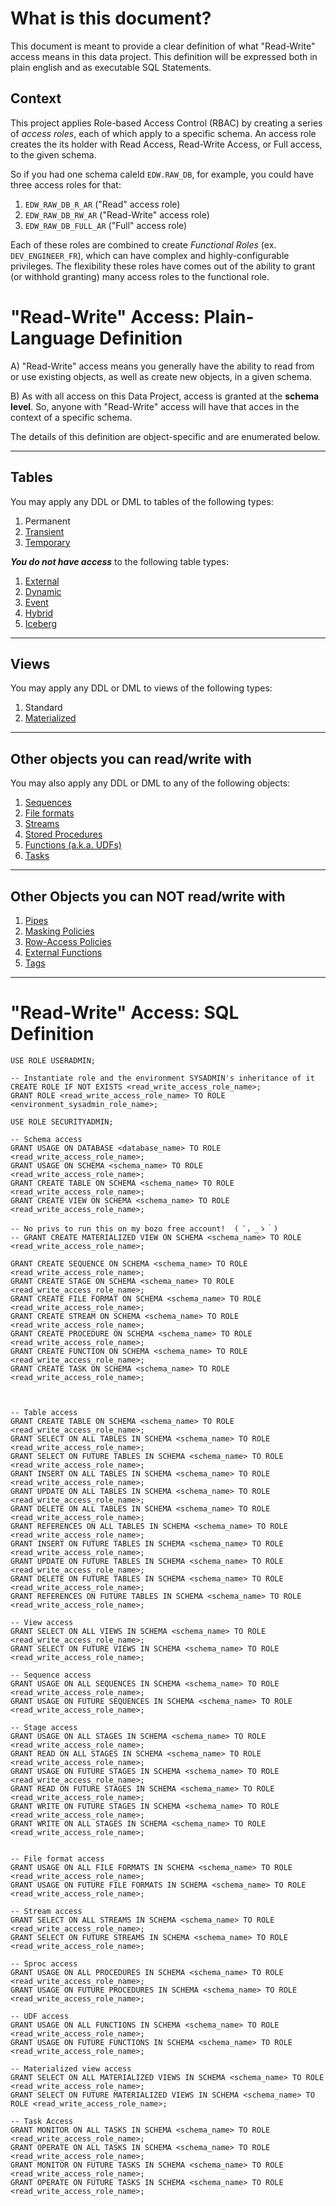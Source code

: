 # What is this document? 

This document is meant to provide a clear definition of what "Read-Write" access means in this data project. This definition will be expressed both in plain english and as executable SQL Statements.

## Context

This project applies Role-based Access Control (RBAC) by creating a series of *access roles*, each of which apply to a specific schema. An access role creates the its holder with Read Access, Read-Write Access, or Full access, to the given schema.

So if you had one schema caleld `EDW.RAW_DB`, for example, you could have three access roles for that:
1. `EDW_RAW_DB_R_AR` ("Read" access role)
1. `EDW_RAW_DB_RW_AR` ("Read-Write" access role)
1. `EDW_RAW_DB_FULL_AR` ("Full" access role)

Each of these roles are combined to create *Functional Roles* (ex. `DEV_ENGINEER_FR`), which can have complex and highly-configurable privileges. The flexibility these roles have comes out of the ability to grant (or withhold granting) many access roles to the functional role. 

# "Read-Write" Access: Plain-Language Definition

A) "Read-Write" access means you generally have the ability to read from or use existing objects, as well as create new objects, in a given schema. 

B) As with all access on this Data Project, access is granted at the **schema level**. So, anyone with "Read-Write" access will have that acces in the context of a specific schema.

The details of this definition are object-specific and are enumerated below.

---
## Tables

You may apply any DDL or DML to tables of the following types:
1. Permanent
2. [Transient](https://docs.snowflake.com/en/user-guide/tables-temp-transient)
3. [Temporary](https://docs.snowflake.com/en/user-guide/tables-temp-transient)

***You do not have access*** to the following table types:
1. [External](https://docs.snowflake.com/en/user-guide/tables-external-intro)
2. [Dynamic](https://docs.snowflake.com/en/user-guide/dynamic-tables-intro)
3. [Event](https://docs.snowflake.com/en/developer-guide/logging-tracing/event-table-setting-up)
4. [Hybrid](https://docs.snowflake.com/en/user-guide/tables-hybrid)
5. [Iceberg](https://docs.snowflake.com/en/user-guide/tables-iceberg)

---
## Views

You may apply any DDL or DML to views of the following types:
1. Standard
2. [Materialized](https://docs.snowflake.com/en/user-guide/views-materialized)

---
## Other objects you can read/write with

You may also apply any DDL or DML to any of the following objects:
1. [Sequences](https://docs.snowflake.com/en/user-guide/querying-sequences)
2. [File formats](https://docs.snowflake.com/en/sql-reference/sql/create-file-format)
3. [Streams](https://docs.snowflake.com/en/user-guide/streams-intro)
4. [Stored Procedures](https://docs.snowflake.com/en/developer-guide/stored-procedure/stored-procedures-usage)
5. [Functions (a.k.a. UDFs)](https://docs.snowflake.com/en/developer-guide/udf/udf-overview)
6. [Tasks](https://docs.snowflake.com/en/user-guide/tasks-intro)

---
## Other Objects you can NOT read/write with
1. [Pipes](https://docs.snowflake.com/en/user-guide/data-load-snowpipe-intro)
2. [Masking Policies](https://docs.snowflake.com/user-guide/security-column-ddm-intro)
3. [Row-Access Policies](https://docs.snowflake.com/en/user-guide/security-row-intro)
4. [External Functions](https://docs.snowflake.com/en/sql-reference/external-functions-introduction)
5. [Tags](https://docs.snowflake.com/en/user-guide/object-tagging)

---
# "Read-Write" Access: SQL Definition

```
USE ROLE USERADMIN;

-- Instantiate role and the environment SYSADMIN's inheritance of it
CREATE ROLE IF NOT EXISTS <read_write_access_role_name>;
GRANT ROLE <read_write_access_role_name> TO ROLE <environment_sysadmin_role_name>;

USE ROLE SECURITYADMIN;

-- Schema access
GRANT USAGE ON DATABASE <database_name> TO ROLE <read_write_access_role_name>;
GRANT USAGE ON SCHEMA <schema_name> TO ROLE <read_write_access_role_name>;
GRANT CREATE TABLE ON SCHEMA <schema_name> TO ROLE <read_write_access_role_name>;
GRANT CREATE VIEW ON SCHEMA <schema_name> TO ROLE <read_write_access_role_name>;

-- No privs to run this on my bozo free account!  ( ﾟ，_ゝ｀)
-- GRANT CREATE MATERIALIZED VIEW ON SCHEMA <schema_name> TO ROLE <read_write_access_role_name>;

GRANT CREATE SEQUENCE ON SCHEMA <schema_name> TO ROLE <read_write_access_role_name>;
GRANT CREATE STAGE ON SCHEMA <schema_name> TO ROLE <read_write_access_role_name>;
GRANT CREATE FILE FORMAT ON SCHEMA <schema_name> TO ROLE <read_write_access_role_name>;
GRANT CREATE STREAM ON SCHEMA <schema_name> TO ROLE <read_write_access_role_name>;
GRANT CREATE PROCEDURE ON SCHEMA <schema_name> TO ROLE <read_write_access_role_name>;
GRANT CREATE FUNCTION ON SCHEMA <schema_name> TO ROLE <read_write_access_role_name>;
GRANT CREATE TASK ON SCHEMA <schema_name> TO ROLE <read_write_access_role_name>;



-- Table access
GRANT CREATE TABLE ON SCHEMA <schema_name> TO ROLE <read_write_access_role_name>;
GRANT SELECT ON ALL TABLES IN SCHEMA <schema_name> TO ROLE <read_write_access_role_name>;
GRANT SELECT ON FUTURE TABLES IN SCHEMA <schema_name> TO ROLE <read_write_access_role_name>;
GRANT INSERT ON ALL TABLES IN SCHEMA <schema_name> TO ROLE <read_write_access_role_name>;
GRANT UPDATE ON ALL TABLES IN SCHEMA <schema_name> TO ROLE <read_write_access_role_name>;
GRANT DELETE ON ALL TABLES IN SCHEMA <schema_name> TO ROLE <read_write_access_role_name>;
GRANT REFERENCES ON ALL TABLES IN SCHEMA <schema_name> TO ROLE <read_write_access_role_name>;
GRANT INSERT ON FUTURE TABLES IN SCHEMA <schema_name> TO ROLE <read_write_access_role_name>;
GRANT UPDATE ON FUTURE TABLES IN SCHEMA <schema_name> TO ROLE <read_write_access_role_name>;
GRANT DELETE ON FUTURE TABLES IN SCHEMA <schema_name> TO ROLE <read_write_access_role_name>;
GRANT REFERENCES ON FUTURE TABLES IN SCHEMA <schema_name> TO ROLE <read_write_access_role_name>;

-- View access
GRANT SELECT ON ALL VIEWS IN SCHEMA <schema_name> TO ROLE <read_write_access_role_name>;
GRANT SELECT ON FUTURE VIEWS IN SCHEMA <schema_name> TO ROLE <read_write_access_role_name>;

-- Sequence access
GRANT USAGE ON ALL SEQUENCES IN SCHEMA <schema_name> TO ROLE <read_write_access_role_name>;
GRANT USAGE ON FUTURE SEQUENCES IN SCHEMA <schema_name> TO ROLE <read_write_access_role_name>;

-- Stage access
GRANT USAGE ON ALL STAGES IN SCHEMA <schema_name> TO ROLE <read_write_access_role_name>;
GRANT READ ON ALL STAGES IN SCHEMA <schema_name> TO ROLE <read_write_access_role_name>;
GRANT USAGE ON FUTURE STAGES IN SCHEMA <schema_name> TO ROLE <read_write_access_role_name>;
GRANT READ ON FUTURE STAGES IN SCHEMA <schema_name> TO ROLE <read_write_access_role_name>;
GRANT WRITE ON FUTURE STAGES IN SCHEMA <schema_name> TO ROLE <read_write_access_role_name>;
GRANT WRITE ON ALL STAGES IN SCHEMA <schema_name> TO ROLE <read_write_access_role_name>;


-- File format access
GRANT USAGE ON ALL FILE FORMATS IN SCHEMA <schema_name> TO ROLE <read_write_access_role_name>;
GRANT USAGE ON FUTURE FILE FORMATS IN SCHEMA <schema_name> TO ROLE <read_write_access_role_name>;

-- Stream access
GRANT SELECT ON ALL STREAMS IN SCHEMA <schema_name> TO ROLE <read_write_access_role_name>;
GRANT SELECT ON FUTURE STREAMS IN SCHEMA <schema_name> TO ROLE <read_write_access_role_name>;

-- Sproc access
GRANT USAGE ON ALL PROCEDURES IN SCHEMA <schema_name> TO ROLE <read_write_access_role_name>;
GRANT USAGE ON FUTURE PROCEDURES IN SCHEMA <schema_name> TO ROLE <read_write_access_role_name>;

-- UDF access
GRANT USAGE ON ALL FUNCTIONS IN SCHEMA <schema_name> TO ROLE <read_write_access_role_name>;
GRANT USAGE ON FUTURE FUNCTIONS IN SCHEMA <schema_name> TO ROLE <read_write_access_role_name>;

-- Materialized view access
GRANT SELECT ON ALL MATERIALIZED VIEWS IN SCHEMA <schema_name> TO ROLE <read_write_access_role_name>;
GRANT SELECT ON FUTURE MATERIALIZED VIEWS IN SCHEMA <schema_name> TO ROLE <read_write_access_role_name>;

-- Task Access
GRANT MONITOR ON ALL TASKS IN SCHEMA <schema_name> TO ROLE <read_write_access_role_name>;
GRANT OPERATE ON ALL TASKS IN SCHEMA <schema_name> TO ROLE <read_write_access_role_name>;
GRANT MONITOR ON FUTURE TASKS IN SCHEMA <schema_name> TO ROLE <read_write_access_role_name>;
GRANT OPERATE ON FUTURE TASKS IN SCHEMA <schema_name> TO ROLE <read_write_access_role_name>;
```
